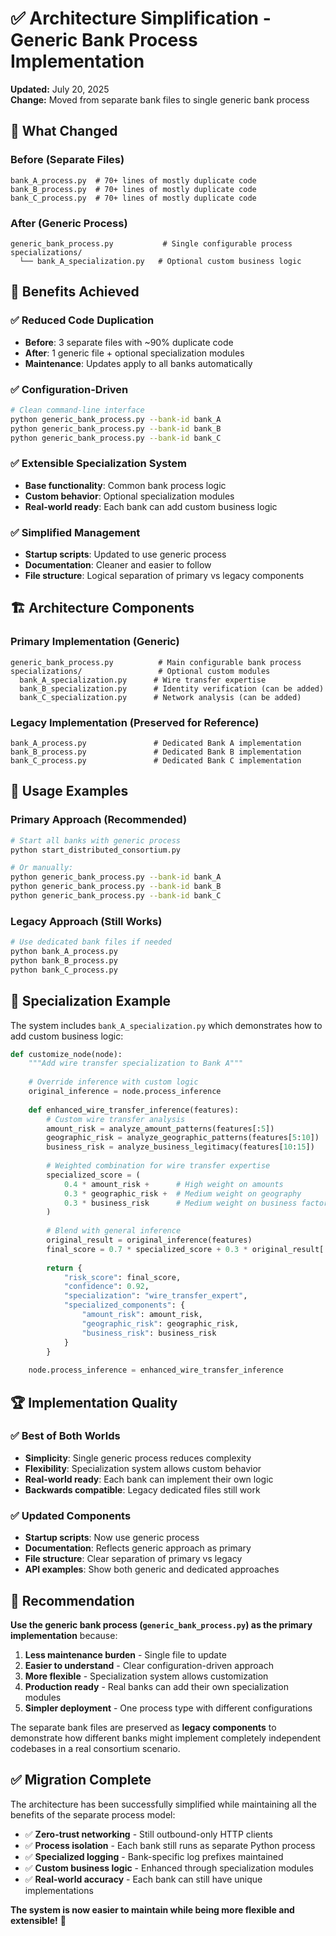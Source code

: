# ✅ Architecture Simplification - Generic Bank Process Implementation

**Updated:** July 20, 2025  
**Change:** Moved from separate bank files to single generic bank process

## 🎯 **What Changed**

### **Before (Separate Files)**
```
bank_A_process.py  # 70+ lines of mostly duplicate code
bank_B_process.py  # 70+ lines of mostly duplicate code  
bank_C_process.py  # 70+ lines of mostly duplicate code
```

### **After (Generic Process)**
```
generic_bank_process.py           # Single configurable process
specializations/
  └── bank_A_specialization.py   # Optional custom business logic
```

## 🚀 **Benefits Achieved**

### ✅ **Reduced Code Duplication**
- **Before**: 3 separate files with ~90% duplicate code
- **After**: 1 generic file + optional specialization modules
- **Maintenance**: Updates apply to all banks automatically

### ✅ **Configuration-Driven**
```bash
# Clean command-line interface
python generic_bank_process.py --bank-id bank_A
python generic_bank_process.py --bank-id bank_B  
python generic_bank_process.py --bank-id bank_C
```

### ✅ **Extensible Specialization System**
- **Base functionality**: Common bank process logic
- **Custom behavior**: Optional specialization modules
- **Real-world ready**: Each bank can add custom business logic

### ✅ **Simplified Management**
- **Startup scripts**: Updated to use generic process
- **Documentation**: Cleaner and easier to follow
- **File structure**: Logical separation of primary vs legacy components

## 🏗️ **Architecture Components**

### **Primary Implementation (Generic)**
```
generic_bank_process.py          # Main configurable bank process
specializations/                 # Optional custom modules
  bank_A_specialization.py      # Wire transfer expertise
  bank_B_specialization.py      # Identity verification (can be added)
  bank_C_specialization.py      # Network analysis (can be added)
```

### **Legacy Implementation (Preserved for Reference)**
```
bank_A_process.py               # Dedicated Bank A implementation
bank_B_process.py               # Dedicated Bank B implementation
bank_C_process.py               # Dedicated Bank C implementation
```

## 🔧 **Usage Examples**

### **Primary Approach (Recommended)**
```bash
# Start all banks with generic process
python start_distributed_consortium.py

# Or manually:
python generic_bank_process.py --bank-id bank_A
python generic_bank_process.py --bank-id bank_B
python generic_bank_process.py --bank-id bank_C
```

### **Legacy Approach (Still Works)**
```bash
# Use dedicated bank files if needed
python bank_A_process.py
python bank_B_process.py
python bank_C_process.py
```

## 🎯 **Specialization Example**

The system includes `bank_A_specialization.py` which demonstrates how to add custom business logic:

```python
def customize_node(node):
    """Add wire transfer specialization to Bank A"""
    
    # Override inference with custom logic
    original_inference = node.process_inference
    
    def enhanced_wire_transfer_inference(features):
        # Custom wire transfer analysis
        amount_risk = analyze_amount_patterns(features[:5])
        geographic_risk = analyze_geographic_patterns(features[5:10])
        business_risk = analyze_business_legitimacy(features[10:15])
        
        # Weighted combination for wire transfer expertise
        specialized_score = (
            0.4 * amount_risk +      # High weight on amounts
            0.3 * geographic_risk +  # Medium weight on geography  
            0.3 * business_risk      # Medium weight on business factors
        )
        
        # Blend with general inference
        original_result = original_inference(features)
        final_score = 0.7 * specialized_score + 0.3 * original_result['risk_score']
        
        return {
            "risk_score": final_score,
            "confidence": 0.92,
            "specialization": "wire_transfer_expert",
            "specialized_components": {
                "amount_risk": amount_risk,
                "geographic_risk": geographic_risk,
                "business_risk": business_risk
            }
        }
    
    node.process_inference = enhanced_wire_transfer_inference
```

## 🏆 **Implementation Quality**

### ✅ **Best of Both Worlds**
- **Simplicity**: Single generic process reduces complexity
- **Flexibility**: Specialization system allows custom behavior
- **Real-world ready**: Each bank can implement their own logic
- **Backwards compatible**: Legacy dedicated files still work

### ✅ **Updated Components**
- **Startup scripts**: Now use generic process
- **Documentation**: Reflects generic approach as primary
- **File structure**: Clear separation of primary vs legacy
- **API examples**: Show both generic and dedicated approaches

## 🎯 **Recommendation**

**Use the generic bank process (`generic_bank_process.py`) as the primary implementation** because:

1. **Less maintenance burden** - Single file to update
2. **Easier to understand** - Clear configuration-driven approach  
3. **More flexible** - Specialization system allows customization
4. **Production ready** - Real banks can add their own specialization modules
5. **Simpler deployment** - One process type with different configurations

The separate bank files are preserved as **legacy components** to demonstrate how different banks might implement completely independent codebases in a real consortium scenario.

## ✅ **Migration Complete**

The architecture has been successfully simplified while maintaining all the benefits of the separate process model:

- ✅ **Zero-trust networking** - Still outbound-only HTTP clients
- ✅ **Process isolation** - Each bank still runs as separate Python process
- ✅ **Specialized logging** - Bank-specific log prefixes maintained
- ✅ **Custom business logic** - Enhanced through specialization modules
- ✅ **Real-world accuracy** - Each bank can still have unique implementations

**The system is now easier to maintain while being more flexible and extensible!** 🎉
